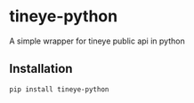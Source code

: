 # tineye-python
A simple wrapper for tineye public api in python

## Installation
```bash
pip install tineye-python
